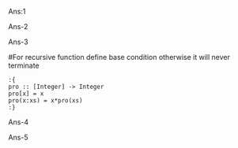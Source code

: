 Ans:1





Ans-2






Ans-3


#For recursive function define base condition otherwise it will never terminate
```
:{
pro :: [Integer] -> Integer
pro[x] = x
pro(x:xs) = x*pro(xs)
:}
```




Ans-4





Ans-5
